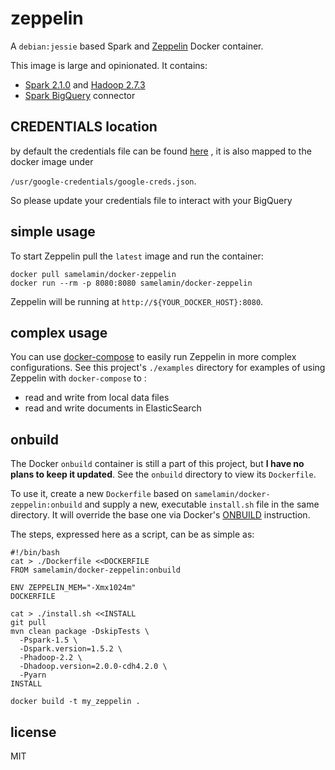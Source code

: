 # zeppelin

A `debian:jessie` based Spark and [Zeppelin](http://zeppelin.apache.org) Docker container.

This image is large and opinionated. It contains:

- [Spark 2.1.0](http://spark.apache.org/docs/2.1.0) and [Hadoop 2.7.3](http://hadoop.apache.org/docs/r2.7.3)
- [Spark BigQuery](https://github.com/samelamin/spark-bigquery) connector


## CREDENTIALS location
by default the credentials file can be found [here](https://github.com/samelamin/docker-zeppelin/blob/master/google-credentials/google-creds.json) , it is also mapped to the docker image under 

`/usr/google-credentials/google-creds.json`.

So please update your credentials file to interact with your BigQuery
## simple usage

To start Zeppelin pull the `latest` image and run the container:

```
docker pull samelamin/docker-zeppelin
docker run --rm -p 8080:8080 samelamin/docker-zeppelin
```

Zeppelin will be running at `http://${YOUR_DOCKER_HOST}:8080`.

## complex usage

You can use [docker-compose](http://docs.docker.com/compose) to easily run Zeppelin in more complex configurations. See this project's `./examples` directory for examples of using Zeppelin with `docker-compose` to :

- read and write from local data files
- read and write documents in ElasticSearch

## onbuild

The Docker `onbuild` container is still a part of this project, but **I have no plans to keep it updated**. See the `onbuild` directory to view its `Dockerfile`.

To use it, create a new `Dockerfile` based on `samelamin/docker-zeppelin:onbuild` and supply a new, executable `install.sh` file in the same directory. It will override the base one via Docker's [ONBUILD](https://docs.docker.com/reference/builder/#onbuild) instruction.

The steps, expressed here as a script, can be as simple as:

```
#!/bin/bash
cat > ./Dockerfile <<DOCKERFILE
FROM samelamin/docker-zeppelin:onbuild

ENV ZEPPELIN_MEM="-Xmx1024m"
DOCKERFILE

cat > ./install.sh <<INSTALL
git pull
mvn clean package -DskipTests \
  -Pspark-1.5 \
  -Dspark.version=1.5.2 \
  -Phadoop-2.2 \
  -Dhadoop.version=2.0.0-cdh4.2.0 \
  -Pyarn
INSTALL

docker build -t my_zeppelin .
```

## license

MIT
